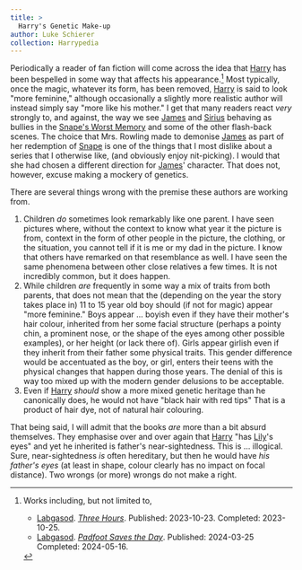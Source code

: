 ```yaml
---
title: >
  Harry's Genetic Make-up
author: Luke Schierer
collection: Harrypedia
---
```


Periodically a reader of fan fiction will come across the idea that [Harry] has been bespelled in some way that affects his appearance.[^250204-1]  Most typically, once the magic, whatever its form, has been removed, [Harry] is said to look "more feminine," although occasionally a slightly more realistic author will instead simply say "more like his mother."  I get that many readers react *very* strongly to, and against, the way we see [James] and [Sirius] behaving as bullies in the [Snape's Worst Memory] and some of the other flash-back scenes. The choice that Mrs. Rowling made to demonise [James] as part of her redemption of [Snape] is one of the things that I most dislike about a series that I otherwise like, (and obviously enjoy nit-picking).  I would that she had chosen a different direction for [James]' character.  That does not, however, excuse making a mockery of genetics.

There are several things wrong with the premise these authors are working from.

1. Children *do* sometimes look remarkably like one parent.  I have seen pictures where, without the context to know what year it the picture is from, context in the form of other people in the picture, the clothing, or the situation, you cannot tell if it is me or my dad in the picture.  I know that others have remarked on that resemblance as well.  I have seen the same phenomena between other close relatives a few times.  It is not incredibly common, but it does happen.
1. While children *are* frequently in some way a mix of traits from both parents, that does not mean that the (depending on the year the story takes place in) 11 to 15 year old boy should (if not for magic) appear "more feminine."  Boys appear ... boyish even if they have their mother's hair colour, inherited from her some facial structure (perhaps a pointy chin, a prominent nose, or the shape of the eyes among other possible examples), or her height (or lack there of).  Girls appear girlish even if they inherit from their father some physical traits.  This gender difference would be accentuated as the boy, or girl, enters their teens with the physical changes that happen during those years. The denial of this is way too mixed up with the modern gender delusions to be acceptable.
1. Even if [Harry] *should* show a more mixed genetic heritage than he canonically does, he would not have "black hair with red tips" That is a product of hair dye, not of natural hair colouring.

That being said, I will admit that the books *are* more than a bit absurd themselves.  They emphasise over and over again that [Harry] "has [Lily]'s eyes" and yet he inherited is father's near-sightedness.  This is ... illogical.  Sure, near-sightedness *is* often hereditary, but then he would have *his father's eyes* (at least in shape, colour clearly has no impact on focal distance).  Two wrongs (or more) wrongs do not make a right.

[Lily]: /harrypedia/people/evans/lily_j/
[Snape]: /harrypedia/people/snape/severus/
[Harry]: /harrypedia/people/potter/harry_james/
[Snape's Worst Memory]: /harrypedia/people/snape/severus/swm/
[James]: /harrypedia/people/potter/james/
[Sirius]: /harrypedia/people/black/sirius_iii/

[^250204-1]: Works including, but not limited to,
    * [Labgasod]. _[Three Hours](https://archiveofourown.org/works/51062065)_. Published: 2023-10-23. Completed: 2023-10-25.
    * [Labgasod]. _[Padfoot Saves the Day](https://archiveofourown.org/works/54718651/)_. Published: 2024-03-25 Completed: 2024-05-16.


[Labgasod]: https://archiveofourown.org/users/Labgasod/pseuds/Labgasod
